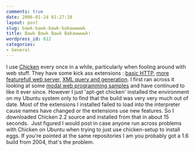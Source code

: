 ```yaml
---
comments: true
date: 2006-01-24 01:27:28
layout: post
slug: bawk-bawk-bawk-bakawwwwk
title: Bawk Bawk Bawk Bakawwwwk!
wordpress_id: 612
categories:
- General
---
```


I use [Chicken](http://www.call-with-current-continuation.org/) every once in a while, particularly when fooling around with web stuff. They have some kick ass extensions : [basic HTTP](http://www.call-with-current-continuation.org/eggs/http.html), [more featurefull web server](http://www.call-with-current-continuation.org/eggs/spiffy.html), [XML query and generation](http://www.call-with-current-continuation.org/eggs/ssax.html). I first ran across it looking at some [modal web programming samples](http://www.double.co.nz/scheme/modal-web-server.html) and have continued to like it ever since. However I just 'apt-get chicken' installed the environment on my Ubuntu system only to find that the build was very very much out of date. Most of the extensions I installed failed to load into the interpreter cause names have changed or the extensions use new features. So I downloaded Chicken 2.2 source and installed from that in about 15 seconds.  Just figured I would post in case anyone run across problems with Chicken on Ubuntu when trying to just use chicken-setup to install eggs. If you're pointed at the same repositories I am you probably got a 1.6 build from 2004, that's the problem.
